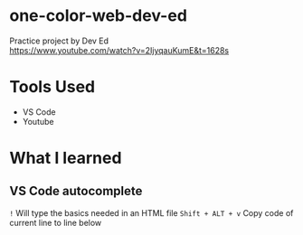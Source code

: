 # one-color-web-dev-ed
 Practice project by Dev Ed  
 https://www.youtube.com/watch?v=2IjyqauKumE&t=1628s

 # Tools Used
 + VS Code
 + Youtube
 
 # What I learned
 ## VS Code autocomplete
 `!` Will type the basics needed in an HTML file
 `Shift + ALT + v` Copy code of current line to line below
